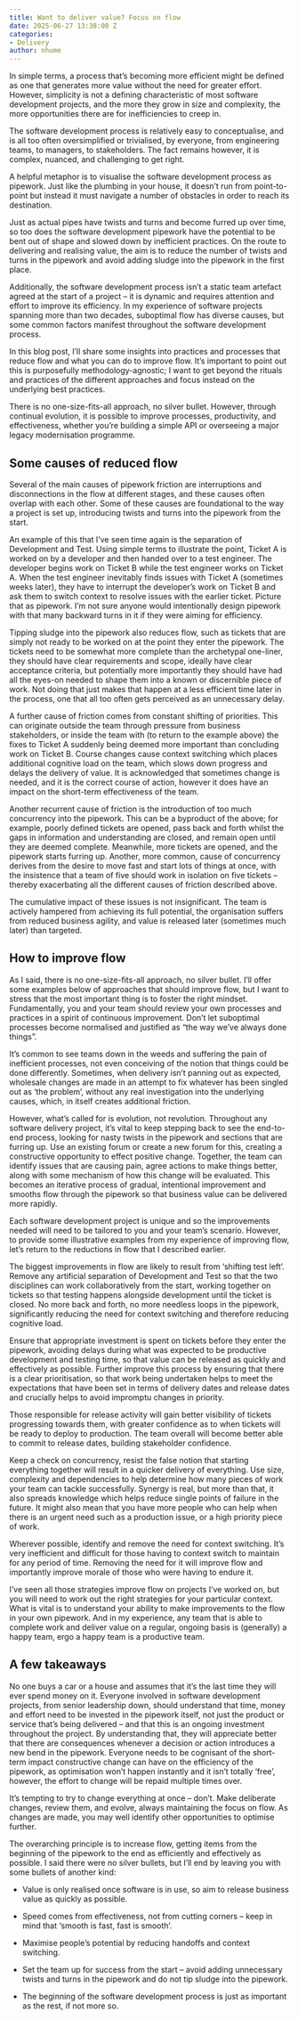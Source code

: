 ```yaml
---
title: Want to deliver value? Focus on flow
date: 2025-06-27 13:38:00 Z
categories:
- Delivery
author: nhume
---
```


In simple terms, a process that’s becoming more efficient might be defined as one that generates more value without the need for greater effort. However, simplicity is not a defining characteristic of most software development projects, and the more they grow in size and complexity, the more opportunities there are for inefficiencies to creep in.

The software development process is relatively easy to conceptualise, and is all too often oversimplified or trivialised, by everyone, from engineering teams, to managers, to stakeholders. The fact remains however, it is complex, nuanced, and challenging to get right.

A helpful metaphor is to visualise the software development process as pipework. Just like the plumbing in your house, it doesn’t run from point-to-point but instead it must navigate a number of obstacles in order to reach its destination.

Just as actual pipes have twists and turns and become furred up over time, so too does the software development pipework have the potential to be bent out of shape and slowed down by inefficient practices. On the route to delivering and realising value, the aim is to reduce the number of twists and turns in the pipework and avoid adding sludge into the pipework in the first place.

Additionally, the software development process isn’t a static team artefact agreed at the start of a project – it is dynamic and requires attention and effort to improve its efficiency. In my experience of software projects spanning more than two decades, suboptimal flow has diverse causes, but some common factors manifest throughout the software development process.

In this blog post, I’ll share some insights into practices and processes that reduce flow and what you can do to improve flow. It’s important to point out this is purposefully methodology-agnostic; I want to get beyond the rituals and practices of the different approaches and focus instead on the underlying best practices.

There is no one-size-fits-all approach, no silver bullet. However, through continual evolution, it is possible to improve processes, productivity, and effectiveness, whether you’re building a simple API or overseeing a major legacy modernisation programme.

## Some causes of reduced flow

Several of the main causes of pipework friction are interruptions and disconnections in the flow at different stages, and these causes often overlap with each other. Some of these causes are foundational to the way a project is set up, introducing twists and turns into the pipework from the start.

An example of this that I’ve seen time again is the separation of Development and Test. Using simple terms to illustrate the point, Ticket A is worked on by a developer and then handed over to a test engineer. The developer begins work on Ticket B while the test engineer works on Ticket A. When the test engineer inevitably finds issues with Ticket A (sometimes weeks later), they have to interrupt the developer’s work on Ticket B and ask them to switch context to resolve issues with the earlier ticket. Picture that as pipework. I’m not sure anyone would intentionally design pipework with that many backward turns in it if they were aiming for efficiency.

Tipping sludge into the pipework also reduces flow, such as tickets that are simply not ready to be worked on at the point they enter the pipework. The tickets need to be somewhat more complete than the archetypal one-liner, they should have clear requirements and scope, ideally have clear acceptance criteria, but potentially more importantly they should have had all the eyes-on needed to shape them into a known or discernible piece of work. Not doing that just makes that happen at a less efficient time later in the process, one that all too often gets perceived as an unnecessary delay.

A further cause of friction comes from constant shifting of priorities. This can originate outside the team through pressure from business stakeholders, or inside the team with (to return to the example above) the fixes to Ticket A suddenly being deemed more important than concluding work on Ticket B. Course changes cause context switching which places additional cognitive load on the team, which slows down progress and delays the delivery of value. It is acknowledged that sometimes change is needed, and it is the correct course of action, however it does have an impact on the short-term effectiveness of the team.

Another recurrent cause of friction is the introduction of too much concurrency into the pipework. This can be a byproduct of the above; for example, poorly defined tickets are opened, pass back and forth whilst the gaps in information and understanding are closed, and remain open until they are deemed complete. Meanwhile, more tickets are opened, and the pipework starts furring up. Another, more common, cause of concurrency derives from the desire to move fast and start lots of things at once, with the insistence that a team of five should work in isolation on five tickets – thereby exacerbating all the different causes of friction described above.

The cumulative impact of these issues is not insignificant. The team is actively hampered from achieving its full potential, the organisation suffers from reduced business agility, and value is released later (sometimes much later) than targeted.

## How to improve flow

As I said, there is no one-size-fits-all approach, no silver bullet. I’ll offer some examples below of approaches that should improve flow, but I want to stress that the most important thing is to foster the right mindset. Fundamentally, you and your team should review your own processes and practices in a spirit of continuous improvement. Don’t let suboptimal processes become normalised and justified as “the way we’ve always done things”.

It’s common to see teams down in the weeds and suffering the pain of inefficient processes, not even conceiving of the notion that things could be done differently. Sometimes, when delivery isn’t panning out as expected, wholesale changes are made in an attempt to fix whatever has been singled out as ‘the problem’, without any real investigation into the underlying causes, which, in itself creates additional friction.

However, what’s called for is evolution, not revolution. Throughout any software delivery project, it’s vital to keep stepping back to see the end-to-end process, looking for nasty twists in the pipework and sections that are furring up. Use an existing forum or create a new forum for this, creating a constructive opportunity to effect positive change. Together, the team can identify issues that are causing pain, agree actions to make things better, along with some mechanism of how this change will be evaluated. This becomes an iterative process of gradual, intentional improvement and smooths flow through the pipework so that business value can be delivered more rapidly.

Each software development project is unique and so the improvements needed will need to be tailored to you and your team’s scenario. However, to provide some illustrative examples from my experience of improving flow, let’s return to the reductions in flow that I described earlier.

The biggest improvements in flow are likely to result from ‘shifting test left’. Remove any artificial separation of Development and Test so that the two disciplines can work collaboratively from the start, working together on tickets so that testing happens alongside development until the ticket is closed. No more back and forth, no more needless loops in the pipework, significantly reducing the need for context switching and therefore reducing cognitive load.

Ensure that appropriate investment is spent on tickets before they enter the pipework, avoiding delays during what was expected to be productive development and testing time, so that value can be released as quickly and effectively as possible. Further improve this process by ensuring that there is a clear prioritisation, so that work being undertaken helps to meet the expectations that have been set in terms of delivery dates and release dates and crucially helps to avoid impromptu changes in priority.

Those responsible for release activity will gain better visibility of tickets progressing towards them, with greater confidence as to when tickets will be ready to deploy to production. The team overall will become better able to commit to release dates, building stakeholder confidence.

Keep a check on concurrency, resist the false notion that starting everything together will result in a quicker delivery of everything. Use size, complexity and dependencies to help determine how many pieces of work your team can tackle successfully. Synergy is real, but more than that, it also spreads knowledge which helps reduce single points of failure in the future. It might also mean that you have more people who can help when there is an urgent need such as a production issue, or a high priority piece of work.

Wherever possible, identify and remove the need for context switching. It’s very inefficient and difficult for those having to context switch to maintain for any period of time. Removing the need for it will improve flow and importantly improve morale of those who were having to endure it.

I’ve seen all those strategies improve flow on projects I’ve worked on, but you will need to work out the right strategies for your particular context. What is vital is to understand your ability to make improvements to the flow in your own pipework. And in my experience, any team that is able to complete work and deliver value on a regular, ongoing basis is (generally) a happy team, ergo a happy team is a productive team.

## A few takeaways

No one buys a car or a house and assumes that it’s the last time they will ever spend money on it. Everyone involved in software development projects, from senior leadership down, should understand that time, money and effort need to be invested in the pipework itself, not just the product or service that’s being delivered – and that this is an ongoing investment throughout the project. By understanding that, they will appreciate better that there are consequences whenever a decision or action introduces a new bend in the pipework. Everyone needs to be cognisant of the short-term impact constructive change can have on the efficiency of the pipework, as optimisation won’t happen instantly and it isn’t totally ‘free’, however, the effort to change will be repaid multiple times over.

It’s tempting to try to change everything at once – don’t. Make deliberate changes, review them, and evolve, always maintaining the focus on flow. As changes are made, you may well identify other opportunities to optimise further.

The overarching principle is to increase flow, getting items from the beginning of the pipework to the end as efficiently and effectively as possible. I said there were no silver bullets, but I’ll end by leaving you with some bullets of another kind:

* Value is only realised once software is in use, so aim to release business value as quickly as possible.

* Speed comes from effectiveness, not from cutting corners – keep in mind that ‘smooth is fast, fast is smooth’.

* Maximise people’s potential by reducing handoffs and context switching.

* Set the team up for success from the start – avoid adding unnecessary twists and turns in the pipework and do not tip sludge into the pipework.

* The beginning of the software development process is just as important as the rest, if not more so.